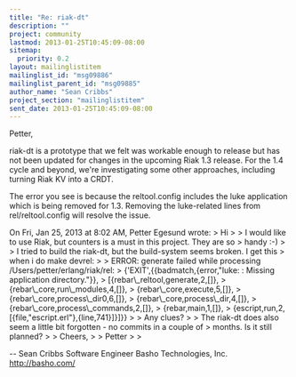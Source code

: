 ```yaml
---
title: "Re: riak-dt"
description: ""
project: community
lastmod: 2013-01-25T10:45:09-08:00
sitemap:
  priority: 0.2
layout: mailinglistitem
mailinglist_id: "msg09886"
mailinglist_parent_id: "msg09885"
author_name: "Sean Cribbs"
project_section: "mailinglistitem"
sent_date: 2013-01-25T10:45:09-08:00
---
```



Petter,

riak-dt is a prototype that we felt was workable enough to release but
has not been updated for changes in the upcoming Riak 1.3 release. For
the 1.4 cycle and beyond, we're investigating some other approaches,
including turning Riak KV into a CRDT.

The error you see is because the reltool.config includes the luke
application which is being removed for 1.3. Removing the luke-related
lines from rel/reltool.config will resolve the issue.

On Fri, Jan 25, 2013 at 8:02 AM, Petter Egesund
 wrote:
&gt; Hi
&gt;
&gt; I would like to use Riak, but counters is a must in this project. They are so 
&gt; handy :-)
&gt;
&gt; I tried to build the riak-dt, but the build-system seems broken. I get this 
&gt; when i do make devrel:
&gt;
&gt; ERROR: generate failed while processing /Users/petter/erlang/riak/rel: 
&gt; {'EXIT',{{badmatch,{error,"luke: : Missing application directory."}},
&gt; [{rebar\\_reltool,generate,2,[]},
&gt; {rebar\\_core,run\\_modules,4,[]},
&gt; {rebar\\_core,execute,5,[]},
&gt; {rebar\\_core,process\\_dir0,6,[]},
&gt; {rebar\\_core,process\\_dir,4,[]},
&gt; {rebar\\_core,process\\_commands,2,[]},
&gt; {rebar,main,1,[]},
&gt; {escript,run,2,[{file,"escript.erl"},{line,741}]}]}}
&gt;
&gt; Any clues?
&gt;
&gt; The riak-dt does also seem a little bit forgotten - no commits in a couple of 
&gt; months. Is it still planned?
&gt;
&gt; Cheers,
&gt;
&gt; Petter
&gt;
&gt;

-- 
Sean Cribbs 
Software Engineer
Basho Technologies, Inc.
http://basho.com/

